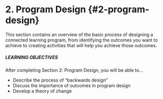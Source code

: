 # 2\. Program Design {#2-program-design}

This section contains an overview of the basic process of designing a connected learning program, from identifying the outcomes you want to achieve to creating activities that will help you achieve those outcomes.

<div class="table-format objectives"><span class="title"><h5>LEARNING OBJECTIVES</h5></span>
After completing Section 2: Program Design, you will be able to...
<ul><li>Describe the process of “backwards design”</li><li>Discuss the importance of outcomes in program design</li><li>Develop a theory of change</li></ul></div>
